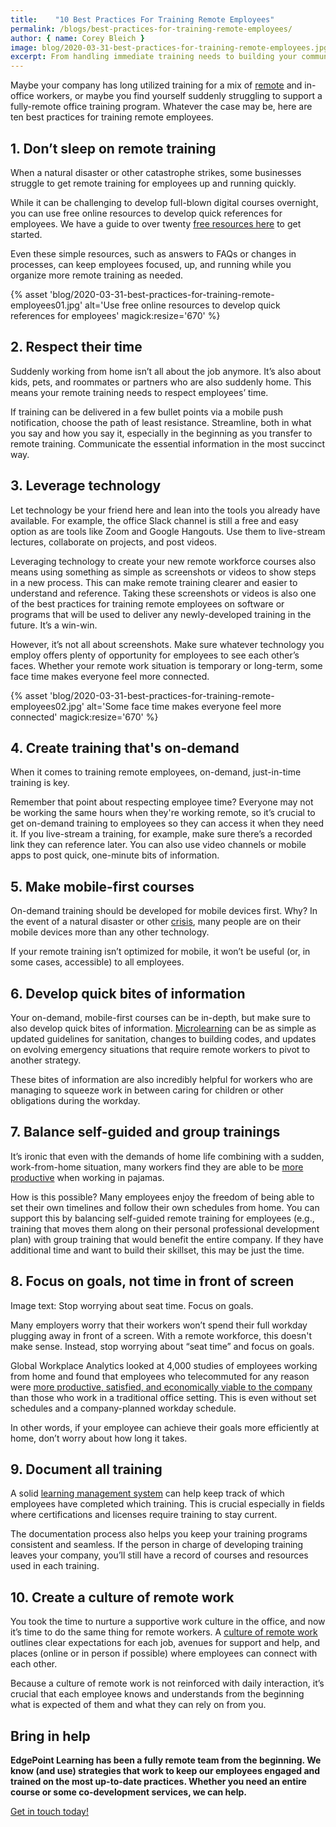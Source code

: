 ```yaml
---
title:    "10 Best Practices For Training Remote Employees"
permalink: /blogs/best-practices-for-training-remote-employees/
author: { name: Corey Bleich }
image: blog/2020-03-31-best-practices-for-training-remote-employees.jpg
excerpt: From handling immediate training needs to building your community culture digitally, these are the best practices for training remote employees.
---
```


Maybe your company has long utilized training for a mix of [remote](/blogs/freelance-contractor-training/) and in-office workers, or maybe you find yourself suddenly struggling to support a fully-remote office training program. Whatever the case may be, here are ten best practices for training remote employees.

## 1. Don’t sleep on remote training

When a natural disaster or other catastrophe strikes, some businesses struggle to get remote training for employees up and running quickly. 

While it can be challenging to develop full-blown digital courses overnight, you can use free online resources to develop quick references for employees. We have a guide to over twenty [free resources here](/blog/how-to-create-your-custom-elearning-course-with-25-free-tools/) to get started.

Even these simple resources, such as answers to FAQs or changes in processes, can keep employees focused, up, and running while you organize more remote training as needed.

{% asset 'blog/2020-03-31-best-practices-for-training-remote-employees01.jpg'
  alt='Use free online resources to develop quick references for employees'
  magick:resize='670' %}

## 2. Respect their time

Suddenly working from home isn’t all about the job anymore. It’s also about kids, pets, and roommates or partners who are also suddenly home. This means your remote training needs to respect employees’ time. 

If training can be delivered in a few bullet points via a mobile push notification, choose the path of least resistance. Streamline, both in what you say and how you say it, especially in the beginning as you transfer to remote training. Communicate the essential information in the most succinct way. 

## 3. Leverage technology 

Let technology be your friend here and lean into the tools you already have available. For example, the office Slack channel is still a free and easy option as are tools like Zoom and Google Hangouts. Use them to live-stream lectures, collaborate on projects, and post videos. 

Leveraging technology to create your new remote workforce courses also means using something as simple as screenshots or videos to show steps in a new process. This can make remote training clearer and easier to understand and reference. Taking these screenshots or videos is also one of the best practices for training remote employees on software or programs that will be used to deliver any newly-developed training in the future. It’s a win-win. 

However, it’s not all about screenshots. Make sure whatever technology you employ offers plenty of opportunity for employees to see each other’s faces. Whether your remote work situation is temporary or long-term, some face time makes everyone feel more connected.

{% asset 'blog/2020-03-31-best-practices-for-training-remote-employees02.jpg'
  alt='Some face time makes everyone feel more connected'
  magick:resize='670' %}

## 4. Create training that's on-demand

When it comes to training remote employees, on-demand, just-in-time training is key. 

Remember that point about respecting employee time? Everyone may not be working the same hours when they're working remote, so it’s crucial to get on-demand training to employees so they can access it when they need it. If you live-stream a training, for example, make sure there’s a recorded link they can reference later. You can also use video channels or mobile apps to post quick, one-minute bits of information. 

## 5. Make mobile-first courses 

On-demand training should be developed for mobile devices first. Why? In the event of a natural disaster or other [crisis](/blog/crisis-management-training/), many people are on their mobile devices more than any other technology.

If your remote training isn’t optimized for mobile, it won’t be useful (or, in some cases, accessible) to all employees.

## 6. Develop quick bites of information

Your on-demand, mobile-first courses can be in-depth, but make sure to also develop quick bites of information. [Microlearning](/blog/types-of-microlearning/) can be as simple as updated guidelines for sanitation, changes to building codes, and updates on evolving emergency situations that require remote workers to pivot to another strategy.

These bites of information are also incredibly helpful for workers who are managing to squeeze work in between caring for children or other obligations during the workday.

## 7. Balance self-guided and group trainings

It’s ironic that even with the demands of home life combining with a sudden, work-from-home situation, many workers find they are able to be [more productive](https://www.inc.com/scott-mautz/a-2-year-stanford-study-shows-astonishing-productivity-boost-of-working-from-home.html) when working in pajamas. 

How is this possible? Many employees enjoy the freedom of being able to set their own timelines and follow their own schedules from home. You can support this by balancing self-guided remote training for employees (e.g., training that moves them along on their personal professional development plan) with group training that would benefit the entire company. If they have additional time and want to build their skillset, this may be just the time. 

## 8. Focus on goals, not time in front of screen

Image text: Stop worrying about seat time. Focus on goals.

Many employers worry that their workers won’t spend their full workday plugging away in front of a screen. With a remote workforce, this doesn't make sense. Instead, stop worrying about “seat time” and focus on goals. 

Global Workplace Analytics looked at 4,000 studies of employees working from home and found that employees who telecommuted for any reason were [more productive, satisfied, and economically viable to the company](https://globalworkplaceanalytics.com/resources/costs-benefits) than those who work in a traditional office setting. This is even without set schedules and a company-planned workday schedule.

In other words, if your employee can achieve their goals more efficiently at home, don’t worry about how long it takes.

## 9. Document all training

A solid [learning management system](/blog/best-lms-for-small-business/) can help keep track of which employees have completed which training. This is crucial especially in fields where certifications and licenses require training to stay current.

The documentation process also helps you keep your training programs consistent and seamless. If the person in charge of developing training leaves your company, you’ll still have a record of courses and resources used in each training.

## 10. Create a culture of remote work

You took the time to nurture a supportive work culture in the office, and now it’s time to do the same thing for remote workers. A [culture of remote work](https://www.forbes.com/sites/forbescoachescouncil/2018/05/30/top-15-tips-to-effectively-manage-remote-employees/#6a3cb85b503c) outlines clear expectations for each job, avenues for support and help, and places (online or in person if possible) where employees can connect with each other. 

Because a culture of remote work is not reinforced with daily interaction, it’s crucial that each employee knows and understands from the beginning what is expected of them and what they can rely on from you.

## Bring in help  

<strong>EdgePoint Learning has been a fully remote team from the beginning. We know (and use) strategies that work to keep our employees engaged and trained on the most up-to-date practices. Whether you need an entire course or some co-development services, we can help.</strong>

[Get in touch today!](/contact/)
